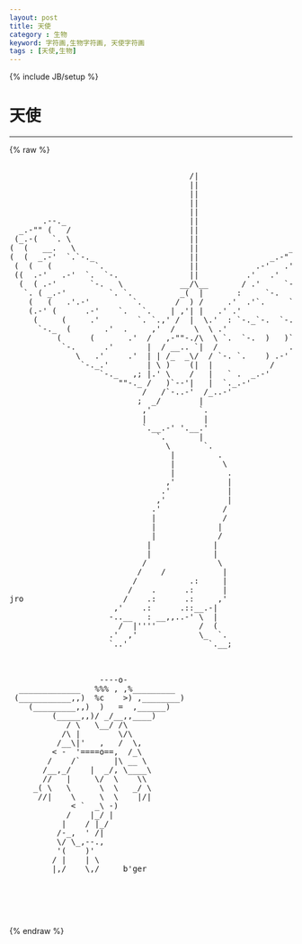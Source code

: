 ```yaml
---
layout: post
title: 天使
category : 生物
keyword: 字符画,生物字符画, 天使字符画
tags : [天使,生物]
---
```

{% include JB/setup %}
# 天使
---
{% raw %}
<pre>

                                      /|
                                      ||
                                      ||
                                      ||
                                      ||
       .--._                          ||
  _.-&quot;&quot; (   /                         ||                        .-.
 (_.-(   `. \                         ||                        )  `-._
(  (   __.   \                        ||                   __.-&#039; ` .)._)
(  (  _.-&#039;  `.`-._                    ||               _.-&quot;    )  )     )
 (  (   (         `.                  ||            .-&#039;   .&#039;  `.   )` - .)
 ((  .-&#039;   .-&#039;  `.  `-.               ||          .&#039;   .&#039;     )  ) - . )  )
  (  ( .-&#039;       `-.   \            __/\__       / .&#039;     `-.   `. )     )
   `. ( _.-&#039;         `. `.          _(  |       :     `-.       )   `-.  )
    (   (   .&#039;.-&#039;         `.       /  ) /     .&#039;  .&#039;`.     `-.     ) _.-&#039;
    (.-&#039; (      .-&#039;    `.   `.    | ,&#039;| |   .&#039; .&#039;                )  )
     (     (     .&#039;        `. `.,&#039; /  |  \.&#039;  : `-._`-.  `-.  `.)`.)
      `-._  (       .&#039;  .     ,&#039;  /    \  \ .&#039;               )`.  )
          (      (       .&#039;  /   ,-&quot;&quot;-./\  \ `.  `-.  )   )`-._.-&#039;
           `-.      .&#039;       |  / __.. `|  /               .-&#039;
              \   .&#039;     .&#039;  | | /_  _\/  / `-. `.    ) .-&#039;
               `-._.&#039;        | \ )    (|  |            /
                   `-._   ,; |.&#039; \    /   |   ` .  _.-&#039;
                       &quot;&quot;-._ /   )`--&#039;|   |  `._.-&#039;
                            /   /`-..-&#039;  /_..-&#039;
                           ;  _/        |
                            ,&#039;          `.
                            |            |
                            `.__.-&#039; &#039;.__.&#039;
                               `.       |
                                 \       `.
                                  |         .
                                  |          \
                                  |           .
                                 ,&#039;           |
                                .&#039;            |
                               ,&#039;             |
                              .&#039;             /
                              |              /
                              |             |
                              |             /
                             |             |
                             |             |
                            /               \
                           /    /            |
                          /           .:     |
                         /    .      .:      |
jro                     /    .:      .:     ,&#039;
                      ,&#039;    .:      .::__.-|
                     -..__   : __,,..-&#039; \  |
                       /  |&#039;&#039;&#039;&#039;         /  (
                     .&#039;  ,&#039;             \_  `.
                     `..&#039;                 `.__;



                   ----o-   
  _____________   %%% , ,%_________
 (___________,,)  %c    &gt;) ,________)
    (_________,,)  )   =  ,______)
         (_____,,)/ _/__,,____)
            / \   \__/ /\
           /\ |        \/\
          /__\|&#039;   ,   /  \,
         &lt; -  &#039;====o==,  /_\
        /    /`       |\ __ \
       /__,_/    |  _/, \____\
       //   |     \/  \    \\
     _( \   \      \  \   _/ \
      //|    \     \  \    |/|
             &lt; `  _\ -)
            /    |_/ |
           |    / |_/
          /-_,  &#039; /|
          \/ \_,--.,
          &#039;(    )&#039;
         / |    | \
         |,/    \,/     b&#039;ger




 </pre>
{% endraw %}
